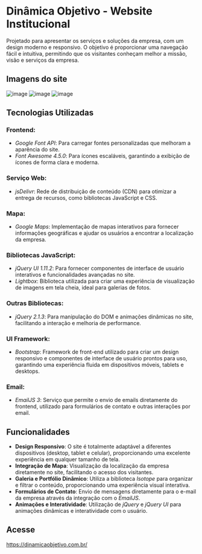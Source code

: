 # **Dinâmica Objetivo - Website Institucional**

Projetado para apresentar os serviços e soluções da empresa, com um design moderno e responsivo. O objetivo é proporcionar uma navegação fácil e intuitiva, permitindo que os visitantes conheçam melhor a missão, visão e serviços da empresa.

## Imagens do site
![image](https://github.com/user-attachments/assets/a9714030-b00a-4539-9646-181951f76537)
![image](https://github.com/user-attachments/assets/24f7777a-68a6-4609-b27b-d0b20bcb3f79)
![image](https://github.com/user-attachments/assets/d6875e40-f998-4e01-ad49-518527fb5a0f)

## **Tecnologias Utilizadas**

### **Frontend:**
- *Google Font API*: Para carregar fontes personalizadas que melhoram a aparência do site.
- *Font Awesome 4.5.0*: Para ícones escaláveis, garantindo a exibição de ícones de forma clara e moderna.

### **Serviço Web:**
- *jsDelivr*: Rede de distribuição de conteúdo (CDN) para otimizar a entrega de recursos, como bibliotecas JavaScript e CSS.

### **Mapa:**
- *Google Maps*: Implementação de mapas interativos para fornecer informações geográficas e ajudar os usuários a encontrar a localização da empresa.

### **Bibliotecas JavaScript:**
- *jQuery UI 1.11.2*: Para fornecer componentes de interface de usuário interativos e funcionalidades avançadas no site.
- *Lightbox*: Biblioteca utilizada para criar uma experiência de visualização de imagens em tela cheia, ideal para galerias de fotos.

### **Outras Bibliotecas:**
- *jQuery 2.1.3*: Para manipulação do DOM e animações dinâmicas no site, facilitando a interação e melhoria de performance.

### **UI Framework:**
- *Bootstrap*: Framework de front-end utilizado para criar um design responsivo e componentes de interface de usuário prontos para uso, garantindo uma experiência fluida em dispositivos móveis, tablets e desktops.

### **Email:**
- *EmailJS 3*: Serviço que permite o envio de emails diretamente do frontend, utilizado para formulários de contato e outras interações por email.

## **Funcionalidades**

- **Design Responsivo**: O site é totalmente adaptável a diferentes dispositivos (desktop, tablet e celular), proporcionando uma excelente experiência em qualquer tamanho de tela.
- **Integração de Mapa**: Visualização da localização da empresa diretamente no site, facilitando o acesso dos visitantes.
- **Galeria e Portfólio Dinâmico**: Utiliza a biblioteca *Isotope* para organizar e filtrar o conteúdo, proporcionando uma experiência visual interativa.
- **Formulários de Contato**: Envio de mensagens diretamente para o e-mail da empresa através da integração com o *EmailJS*.
- **Animações e Interatividade**: Utilização de *jQuery* e *jQuery UI* para animações dinâmicas e interatividade com o usuário.

## Acesse
https://dinamicaobjetivo.com.br/
